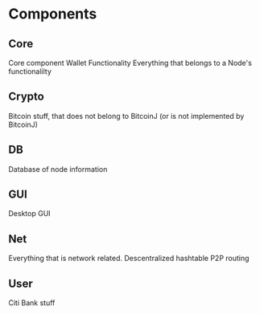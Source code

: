 # Components

## Core
Core component
Wallet Functionality
Everything that belongs to a Node's functionalilty

## Crypto
Bitcoin stuff, that does not belong to BitcoinJ (or is not implemented by BitcoinJ)

## DB
Database of node information

## GUI
Desktop GUI

## Net
Everything that is network related.
Descentralized hashtable
P2P routing

## User 
Citi Bank stuff

